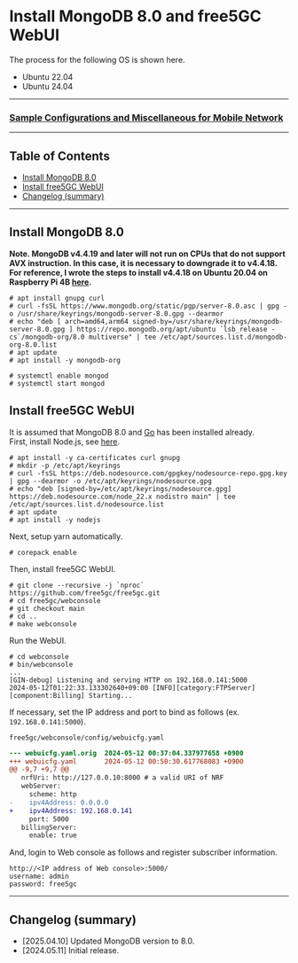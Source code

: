# Install MongoDB 8.0 and free5GC WebUI
The process for the following OS is shown here.

- Ubuntu 22.04
- Ubuntu 24.04

---

### [Sample Configurations and Miscellaneous for Mobile Network](https://github.com/s5uishida/sample_config_misc_for_mobile_network)

---

<a id="toc"></a>

## Table of Contents

- [Install MongoDB 8.0](#install_mongodb)
- [Install free5GC WebUI](#install_webui)
- [Changelog (summary)](#changelog)

---
<a id="install_mongodb"></a>

## Install MongoDB 8.0

**Note. MongoDB v4.4.19 and later will not run on CPUs that do not support AVX instruction.
In this case, it is necessary to downgrade it to v4.4.18.
For reference, I wrote the steps to install v4.4.18 on Ubuntu 20.04 on Raspberry Pi 4B [here](https://github.com/s5uishida/install_mongodb_on_ubuntu_for_rp4b).**

```
# apt install gnupg curl
# curl -fsSL https://www.mongodb.org/static/pgp/server-8.0.asc | gpg -o /usr/share/keyrings/mongodb-server-8.0.gpg --dearmor
# echo "deb [ arch=amd64,arm64 signed-by=/usr/share/keyrings/mongodb-server-8.0.gpg ] https://repo.mongodb.org/apt/ubuntu `lsb_release -cs`/mongodb-org/8.0 multiverse" | tee /etc/apt/sources.list.d/mongodb-org-8.0.list
# apt update
# apt install -y mongodb-org
```
```
# systemctl enable mongod
# systemctl start mongod
```

<a id="install_webui"></a>

## Install free5GC WebUI

It is assumed that MongoDB 8.0 and [Go](https://free5gc.org/guide/3-install-free5gc/) has been installed already.  
First, install Node.js, see [here](https://github.com/nodesource/distributions).
```
# apt install -y ca-certificates curl gnupg
# mkdir -p /etc/apt/keyrings
# curl -fsSL https://deb.nodesource.com/gpgkey/nodesource-repo.gpg.key | gpg --dearmor -o /etc/apt/keyrings/nodesource.gpg
# echo "deb [signed-by=/etc/apt/keyrings/nodesource.gpg] https://deb.nodesource.com/node_22.x nodistro main" | tee /etc/apt/sources.list.d/nodesource.list
# apt update
# apt install -y nodejs
```
Next, setup yarn automatically.
```
# corepack enable
```
Then, install free5GC WebUI.
```
# git clone --recursive -j `nproc` https://github.com/free5gc/free5gc.git
# cd free5gc/webconsole
# git checkout main
# cd ..
# make webconsole
```
Run the WebUI.
```
# cd webconsole
# bin/webconsole
...
[GIN-debug] Listening and serving HTTP on 192.168.0.141:5000
2024-05-12T01:22:33.133302640+09:00 [INFO][category:FTPServer][component:Billing] Starting...
```
If necessary, set the IP address and port to bind as follows (ex. `192.168.0.141:5000`).

`free5gc/webconsole/config/webuicfg.yaml`
```diff
--- webuicfg.yaml.orig  2024-05-12 00:37:04.337977658 +0900
+++ webuicfg.yaml       2024-05-12 00:50:30.617768083 +0900
@@ -9,7 +9,7 @@
   nrfUri: http://127.0.0.10:8000 # a valid URI of NRF
   webServer:
     scheme: http
-    ipv4Address: 0.0.0.0
+    ipv4Address: 192.168.0.141
     port: 5000
   billingServer:
     enable: true
```
And, login to Web console as follows and register subscriber information.
```
http://<IP address of Web console>:5000/
username: admin
password: free5gc
```
---
<a id="changelog"></a>

## Changelog (summary)

- [2025.04.10] Updated MongoDB version to 8.0.
- [2024.05.11] Initial release.
